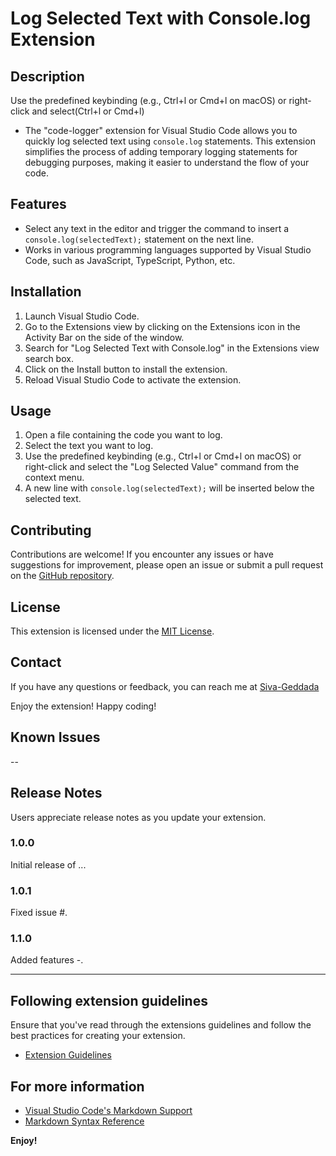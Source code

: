 # Log Selected Text with Console.log Extension
## Description
Use the predefined keybinding (e.g., Ctrl+l or Cmd+l on macOS) or right-click and select(Ctrl+l or Cmd+l)
 - The "code-logger" extension for Visual Studio Code allows you to quickly log selected text using `console.log` statements. This extension simplifies the process of adding temporary logging statements for debugging purposes, making it easier to understand the flow of your code.

## Features
- Select any text in the editor and trigger the command to insert a `console.log(selectedText);` statement on the next line.
- Works in various programming languages supported by Visual Studio Code, such as JavaScript, TypeScript, Python, etc.


## Installation
1. Launch Visual Studio Code.
2. Go to the Extensions view by clicking on the Extensions icon in the Activity Bar on the side of the window.
3. Search for "Log Selected Text with Console.log" in the Extensions view search box.
4. Click on the Install button to install the extension.
5. Reload Visual Studio Code to activate the extension.

## Usage
1. Open a file containing the code you want to log.
2. Select the text you want to log.
3. Use the predefined keybinding (e.g., Ctrl+l or Cmd+l on macOS) or right-click and select the "Log Selected Value" command from the context menu.
4. A new line with `console.log(selectedText);` will be inserted below the selected text.

## Contributing
Contributions are welcome! If you encounter any issues or have suggestions for improvement, please open an issue or submit a pull request on the [GitHub repository](https://github.com/siva-geddada/code-logger).

## License
This extension is licensed under the [MIT License](LICENSE).


## Contact
If you have any questions or feedback, you can reach me at [Siva-Geddada](siva.cs579@gmail.com)


Enjoy the extension! Happy coding!

## Known Issues

--

## Release Notes

Users appreciate release notes as you update your extension.

### 1.0.0

Initial release of ...

### 1.0.1

Fixed issue #.

### 1.1.0

Added features -.

---

## Following extension guidelines

Ensure that you've read through the extensions guidelines and follow the best practices for creating your extension.

* [Extension Guidelines](https://code.visualstudio.com/api/references/extension-guidelines)

## For more information

* [Visual Studio Code's Markdown Support](http://code.visualstudio.com/docs/languages/markdown)
* [Markdown Syntax Reference](https://help.github.com/articles/markdown-basics/)

**Enjoy!**
